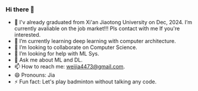 ### Hi there 👋

- 🔭 I'v already graduated from Xi'an Jiaotong University on Dec, 2024. I’m currently avaliable on the job market!!! Pls contact with me If you're interested. 
- 🌱 I’m currently learning deep learning with computer architecture.
- 👯 I’m looking to collaborate on Computer Science.
- 🤔 I’m looking for help with ML Sys.
- 💬 Ask me about ML and DL.
- 📫 How to reach me: weijia4473@gmail.com.
- 😄 Pronouns: Jia
- ⚡ Fun fact: Let's play badminton without talking any code.

<!--
**Weigaa/Weigaa** is a ✨ _special_ ✨ repository because its `README.md` (this file) appears on your GitHub profile.

Here are some ideas to get you started:

- 🔭 I’m currently working on ...
- 🌱 I’m currently learning ...
- 👯 I’m looking to collaborate on ...
- 🤔 I’m looking for help with ...
- 💬 Ask me about ...
- 📫 How to reach me: ...
- 😄 Pronouns: ...
- ⚡ Fun fact: ...
-->

